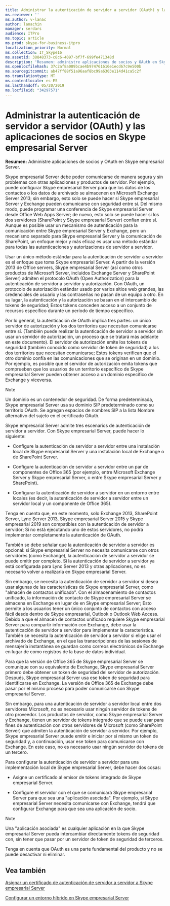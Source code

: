 ```yaml
---
title: Administrar la autenticación de servidor a servidor (OAuth) y las aplicaciones de socios en Skype empresarial Server
ms.reviewer: ''
ms.author: v-lanac
author: lanachin
manager: serdars
audience: ITPro
ms.topic: article
ms.prod: skype-for-business-itpro
localization_priority: Normal
ms.collection: IT_Skype16
ms.assetid: 38848373-c8c6-4097-bf7f-699fe471348d
description: 'Resumen: administre aplicaciones de socios y OAuth en Skype empresarial Server.'
ms.openlocfilehash: 37c2af8a089bcae4b974761616e1ecd67c9e500b
ms.sourcegitcommit: ab47ff88f51a96aaf8bc99a6303e114d41ca5c2f
ms.translationtype: MT
ms.contentlocale: es-ES
ms.lasthandoff: 05/20/2019
ms.locfileid: "34297571"
---
```

# <a name="manage-server-to-server-authentication-oauth-and-partner-applications-in-skype-for-business-server"></a>Administrar la autenticación de servidor a servidor (OAuth) y las aplicaciones de socios en Skype empresarial Server
 
**Resumen:** Administre aplicaciones de socios y OAuth en Skype empresarial Server.
  
Skype empresarial Server debe poder comunicarse de manera segura y sin problemas con otras aplicaciones y productos de servidor. Por ejemplo, puede configurar Skype empresarial Server para que los datos de los contactos o los datos de archivado se almacenen en Microsoft Exchange Server 2013; sin embargo, esto solo se puede hacer si Skype empresarial Server y Exchange pueden comunicarse con seguridad entre sí. Del mismo modo, puede programar una conferencia de Skype empresarial Server desde Office Web Apps Server; de nuevo, esto solo se puede hacer si los dos servidores (SharePoint y Skype empresarial Server) confían entre sí. Aunque es posible usar un mecanismo de autenticación para la comunicación entre Skype empresarial Server y Exchange, pero un mecanismo separado para Skype empresarial Server y la comunicación de SharePoint, un enfoque mejor y más eficaz es usar una método estándar para todas las autenticaciones y autorizaciones de servidor a servidor.
  
Usar un único método estándar para la autenticación de servidor a servidor es el enfoque que toma Skype empresarial Server. A partir de la versión 2013 de Office servers, Skype empresarial Server (así como otros productos de Microsoft Server, incluidos Exchange Server y SharePoint Server) admiten el protocolo OAuth (Open Authorization) para la autenticación de servidor a servidor y autorización. Con OAuth, un protocolo de autorización estándar usado por varios sitios web grandes, las credenciales de usuario y las contraseñas no pasan de un equipo a otro. En su lugar, la autenticación y la autorización se basan en el intercambio de tokens de seguridad; Estos tokens conceden acceso a un conjunto de recursos específico durante un período de tiempo específico.
  
Por lo general, la autenticación de OAuth implica tres partes: un único servidor de autorización y los dos territorios que necesitan comunicarse entre sí. (También puede realizar la autenticación de servidor a servidor sin usar un servidor de autorización, un proceso que se tratará más adelante en este documento). El servidor de autorización emite los tokens de seguridad (también conocido como servidor de token de seguridad) a los dos territorios que necesitan comunicarse; Estos tokens verifican que el otro dominio confía en las comunicaciones que se originan en un dominio. Por ejemplo, es posible que el servidor de autorización emita tokens que comprueben que los usuarios de un territorio específico de Skype empresarial Server pueden obtener acceso a un dominio específico de Exchange y viceversa.
  
> [!NOTE]
> Un dominio es un contenedor de seguridad. De forma predeterminada, Skype empresarial Server usa su dominio SIP predeterminado como su territorio OAuth. Se agregan espacios de nombres SIP a la lista Nombre alternativo del sujeto en el certificado OAuth. 
  
Skype empresarial Server admite tres escenarios de autenticación de servidor a servidor. Con Skype empresarial Server, puede hacer lo siguiente:
  
- Configure la autenticación de servidor a servidor entre una instalación local de Skype empresarial Server y una instalación local de Exchange o de SharePoint Server.
    
- Configure la autenticación de servidor a servidor entre un par de componentes de Office 365 (por ejemplo, entre Microsoft Exchange Server y Skype empresarial Server, o entre Skype empresarial Server y SharePoint).
    
- Configurar la autenticación de servidor a servidor en un entorno entre locales (es decir, la autenticación de servidor a servidor entre un servidor local y un componente de Office 365).
    
Tenga en cuenta que, en este momento, solo Exchange 2013, SharePoint Server, Lync Server 2013, Skype empresarial Server 2015 y Skype empresarial 2019 son compatibles con la autenticación de servidor a servidor; Si no está ejecutando uno de estos servidores, no podrá implementar completamente la autenticación de OAuth.
  
También se debe señalar que la autenticación de servidor a servidor es opcional: si Skype empresarial Server no necesita comunicarse con otros servidores (como Exchange), la autenticación de servidor a servidor se puede omitir por completo. Si la autenticación de servidor a servidor ya está configurada para Lync Server 2013 y otras aplicaciones, no es necesario volver a realizarla en Skype empresarial Server. 
  
Sin embargo, se necesita la autenticación de servidor a servidor si desea usar algunas de las características de Skype empresarial Server, como "almacén de contactos unificado". Con el almacenamiento de contactos unificado, la información de contacto de Skype empresarial Server se almacena en Exchange en lugar de en Skype empresarial Server; Esto permite a los usuarios tener un único conjunto de contactos con acceso fácil desde dentro de Skype empresarial, Outlook o Outlook Web Access. Debido a que el almacén de contactos unificado requiere Skype empresarial Server para compartir información con Exchange, debe usar la autenticación de servidor a servidor para implementar la característica. También se necesita la autenticación de servidor a servidor si elige usar el archivado de Exchange, en el que las transcripciones de las sesiones de mensajería instantánea se guardan como correos electrónicos de Exchange en lugar de como registros de la base de datos individual.
  
Para que la versión de Office 365 de Skype empresarial Server se comunique con su equivalente de Exchange, Skype empresarial Server primero debe obtener un token de seguridad del servidor de autorización. Después, Skype empresarial Server usa ese token de seguridad para identificarse en Exchange. La versión de Office 365 de Exchange debe pasar por el mismo proceso para poder comunicarse con Skype empresarial Server.
  
Sin embargo, para una autenticación de servidor a servidor local entre dos servidores Microsoft, no es necesario usar ningún servidor de tokens de otro proveedor. Los productos de servidor, como Skype empresarial Server y Exchange, tienen un servidor de tokens integrado que se puede usar para fines de autenticación con otros servidores de Microsoft (como SharePoint Server) que admiten la autenticación de servidor a servidor. Por ejemplo, Skype empresarial Server puede emitir e iniciar por sí mismo un token de seguridad y, a continuación, usar ese token para comunicarse con Exchange. En este caso, no es necesario usar ningún servidor de tokens de un tercero.
  
Para configurar la autenticación de servidor a servidor para una implementación local de Skype empresarial Server, debe hacer dos cosas:
  
- Asigne un certificado al emisor de tokens integrado de Skype empresarial Server.
    
- Configure el servidor con el que se comunicará Skype empresarial Server para que sea una "aplicación asociada". Por ejemplo, si Skype empresarial Server necesita comunicarse con Exchange, tendrá que configurar Exchange para que sea una aplicación de socio.
    
> [!NOTE]
> Una "aplicación asociada" es cualquier aplicación en la que Skype empresarial Server pueda intercambiar directamente tokens de seguridad con, sin tener que pasar por un servidor de token de seguridad de terceros. 
  
Tenga en cuenta que OAuth es una parte fundamental del producto y no se puede desactivar ni eliminar.
  
## <a name="see-also"></a>Vea también

[Asignar un certificado de autenticación de servidor a servidor a Skype empresarial Server](assign-a-server-to-server-certificate.md)
  
[Configurar un entorno híbrido en Skype empresarial Server](configure-a-hybrid-environment.md)
